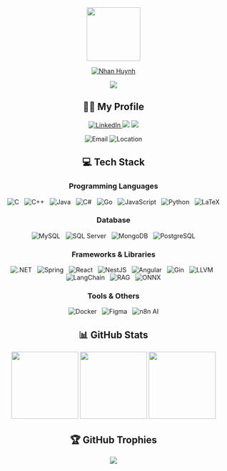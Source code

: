 <div align="center">
  <img src="https://i.giphy.com/media/v1.Y2lkPTc5MGI3NjExbDU5NXBqbzlodGszb2dudjV5eW80M21vMHQ4YTN6OTZnaTU1Z25scCZlcD12MV9pbnRlcm5hbF9naWZfYnlfaWQmY3Q9Zw/du3J3cXyzhj75IOgvA/giphy.gif" width="120" />
</div>

<p align="center">
  <a href="https://github.com/Dacoband">
    <img src="https://readme-typing-svg.demolab.com?font=Poppins&weight=800&size=30&duration=2000&pause=2000&color=8054B3&center=true&vCenter=true&width=435&lines=%7C+Dacoband+%7C;%7C+Volka+%7C" alt="Nhan Huynh"/>
  </a>
</p>
<p align="center">
  <a href="https://github.com/Dacoband">
    <img src="https://readme-typing-svg.demolab.com?font=Fira+Code&weight=700&duration=2000&pause=2000&color=8054B3&center=true&vCenter=true&width=435&lines=Web+%26+Application+Development+Learner;UI%2FUX+Design+Enthusiast;Always+Learning+and+Improving"/>
  </a>
</p>



<h2 align="center">🧑🏻 My Profile</h2>
<p align="center">
  <a href="https://www.linkedin.com/in/nhan-huynh-b8ab67255">
    <img alt="LinkedIn" src="https://img.shields.io/badge/LinkedIn-%230077B5.svg?style=for-the-badge&logo=linkedin&logoColor=white">
  </a>
  <img src="https://custom-icon-badges.demolab.com/github/stars/Dacoband?color=c79600&style=for-the-badge&labelColor=e1ad0e&logo=star"/>
  <img src="https://custom-icon-badges.demolab.com/github/followers/Dacoband?color=236ad3&labelColor=1155ba&style=for-the-badge&logo=person-add&label=Follow&logoColor=white"/>
</p>
<p align="center">
  <img src="https://custom-icon-badges.demolab.com/badge/-bolicious123@gmail.com-red?style=for-the-badge&logo=mention&logoColor=white" alt="Email"/>
  <img src="https://custom-icon-badges.demolab.com/badge/Ho%20Chi%20Minh-Viet%20Nam-purple?style=for-the-badge&logo=location&logoColor=white" alt="Location"/>
</p>



<h2 align="center">💻 Tech Stack</h2>

<h3 align="center">Programming Languages</h3>
<p align="center">
  <img src="https://img.shields.io/badge/c-%2300599C.svg?style=for-the-badge&logo=c&logoColor=white" alt="C"/> &nbsp;
  <img src="https://img.shields.io/badge/c++-%2300599C.svg?style=for-the-badge&logo=c%2B%2B&logoColor=white" alt="C++"/> &nbsp;
  <img src="https://img.shields.io/badge/java-%23ED8B00.svg?style=for-the-badge&logo=java&logoColor=white" alt="Java"/> &nbsp;
  <img src="https://img.shields.io/badge/c%23-%23239120.svg?style=for-the-badge&logo=c-sharp&logoColor=white" alt="C#"/> &nbsp;
  <img src="https://img.shields.io/badge/go-%2300ADD8.svg?style=for-the-badge&logo=go&logoColor=white" alt="Go"/> &nbsp;
  <img src="https://img.shields.io/badge/javascript-%23323330.svg?style=for-the-badge&logo=javascript&logoColor=%23F7DF1E" alt="JavaScript"/> &nbsp;
  <img src="https://img.shields.io/badge/python-%233776AB.svg?style=for-the-badge&logo=python&logoColor=white" alt="Python"/> &nbsp;
  <img src="https://img.shields.io/badge/latex-%23008080.svg?style=for-the-badge&logo=latex&logoColor=white" alt="LaTeX"/>
</p>

<h3 align="center">Database</h3>
<p align="center">
  <img src="https://img.shields.io/badge/mysql-%2300f.svg?style=for-the-badge&logo=mysql&logoColor=white" alt="MySQL"/> &nbsp;
  <img src="https://img.shields.io/badge/sql%20server-CC2927?style=for-the-badge&logo=microsoftsqlserver&logoColor=white" alt="SQL Server"/> &nbsp;
  <img src="https://img.shields.io/badge/mongodb-47A248?style=for-the-badge&logo=mongodb&logoColor=white" alt="MongoDB"/> &nbsp;
  <img src="https://img.shields.io/badge/postgresql-4169E1?style=for-the-badge&logo=postgresql&logoColor=white" alt="PostgreSQL"/>
</p>

<h3 align="center">Frameworks & Libraries</h3>
<p align="center">
  <img src="https://img.shields.io/badge/.NET-5C2D91?style=for-the-badge&logo=.net&logoColor=white" alt=".NET"/> &nbsp;
  <img src="https://img.shields.io/badge/spring-%236DB33F.svg?style=for-the-badge&logo=spring&logoColor=white" alt="Spring"/> &nbsp;
  <img src="https://img.shields.io/badge/react-%2320232a.svg?style=for-the-badge&logo=react&logoColor=%2361DAFB" alt="React"/> &nbsp;
  <img src="https://img.shields.io/badge/nestjs-E0234E?style=for-the-badge&logo=nestjs&logoColor=white" alt="NestJS"/> &nbsp;
  <img src="https://img.shields.io/badge/angular-DD0031?style=for-the-badge&logo=angular&logoColor=white" alt="Angular"/> &nbsp;
  <img src="https://img.shields.io/badge/gin-00B386?style=for-the-badge&logo=gin&logoColor=white" alt="Gin"/> &nbsp;
  <img src="https://img.shields.io/badge/llvm-262D3A?style=for-the-badge&logo=llvm&logoColor=white" alt="LLVM"/> &nbsp;
  <img src="https://img.shields.io/badge/LangChain-%2300C7B7.svg?style=for-the-badge&logo=langchain&logoColor=white" alt="LangChain"/> &nbsp;
  <img src="https://img.shields.io/badge/RAG-%2320232a.svg?style=for-the-badge&logo=retrievalaugmentedgeneration&logoColor=white" alt="RAG"/> &nbsp;
  <img src="https://img.shields.io/badge/onnx-005CED?style=for-the-badge&logo=onnx&logoColor=white" alt="ONNX"/>
</p>

<h3 align="center">Tools & Others</h3>
<p align="center">
  <img src="https://img.shields.io/badge/docker-%230db7ed.svg?style=for-the-badge&logo=docker&logoColor=white" alt="Docker"/> &nbsp;
  <img src="https://img.shields.io/badge/figma-%23F24E1E.svg?style=for-the-badge&logo=figma&logoColor=white" alt="Figma"/> &nbsp;
  <img src="https://img.shields.io/badge/n8n%20AI-%23FF6A00.svg?style=for-the-badge&logo=n8n&logoColor=white" alt="n8n AI"/>
</p>



<h2 align="center">📊 GitHub Stats</h2>
<div align="center">
  <img src="https://github-readme-stats.vercel.app/api?username=Dacoband&theme=blue-green&hide_border=true&include_all_commits=true" height="150"/>
  <img src="https://github-readme-streak-stats.herokuapp.com/?user=Dacoband&theme=blue-green&hide_border=true" height="150"/>
  <img src="https://github-readme-stats.vercel.app/api/top-langs/?username=Dacoband&theme=blue-green&hide_border=true&include_all_commits=true&count_private=true&layout=compact" height="150"/>
</div>



<h2 align="center">🏆 GitHub Trophies</h2>
<div align="center">
  <img src="https://github-trophies.vercel.app/?username=Dacoband&theme=juicyfresh&no-frame=true&no-bg=true&margin-w=4"/>
</div>
